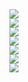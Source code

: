 <img src='https://i.imgur.com/Ot0mbh7.png'/>
<br/>
<img src='https://i.imgur.com/dUSQWz6.png'/>
<br/>
<img src='https://i.imgur.com/SS7ta0W.png'/>
<br/>
<img src='https://i.imgur.com/FxJdnBF.png'/>
<br/>
<img src='https://i.imgur.com/704Mema.png'/>
<br/>
<img src='https://i.imgur.com/DUw5FTz.png'/>
<br/>
<img src='https://i.imgur.com/huMaHza.png'/>
